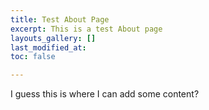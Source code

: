 ```yaml
---
title: Test About Page
excerpt: This is a test About page
layouts_gallery: []
last_modified_at: 
toc: false

---
```

I guess this is where I can add some content?